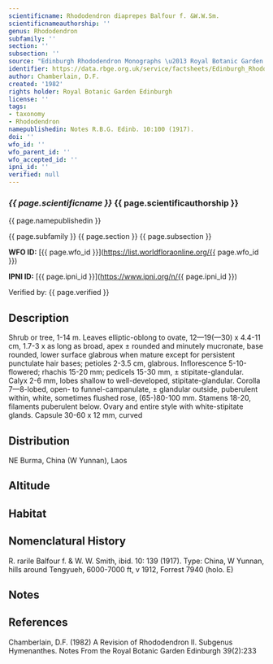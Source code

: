 ```yaml
---
scientificname: Rhododendron diaprepes Balfour f. &W.W.Sm.
scientificnameauthorship: ''
genus: Rhododendron
subfamily: ''
section: ''
subsection: ''
source: "Edinburgh Rhododendron Monographs \u2013 Royal Botanic Garden Edinburgh"
identifier: https://data.rbge.org.uk/service/factsheets/Edinburgh_Rhododendron_Monographs.xhtml
author: Chamberlain, D.F.
created: '1982'
rights holder: Royal Botanic Garden Edinburgh
license: ''
tags:
- taxonomy
- Rhododendron
namepublishedin: Notes R.B.G. Edinb. 10:100 (1917).
doi: ''
wfo_id: ''
wfo_parent_id: ''
wfo_accepted_id: ''
ipni_id: ''
verified: null
---
```

### _{{ page.scientificname }}_ {{ page.scientificauthorship }}
 {{ page.namepublishedin }}

{{ page.subfamily }} {{ page.section }} {{ page.subsection }}

**WFO ID:** [{{ page.wfo_id }}](https://list.worldfloraonline.org/{{ page.wfo_id }})

**IPNI ID:** [{{ page.ipni_id }}](https://www.ipni.org/n/{{ page.ipni_id }})

Verified by: {{ page.verified }}



## Description
Shrub or tree, 1-14 m. Leaves elliptic-oblong to ovate, 12—19(—30) x 4.4-11 cm, 1.7-3 x as long as broad, apex ± rounded and minutely mucronate, base rounded, lower surface glabrous when mature except for persistent punctulate hair bases; petioles 2-3.5 cm, glabrous. Inflorescence 5-10-flowered; rhachis 15-20 mm; pedicels 15-30 mm, ± stipitate-glandular. Calyx 2-6 mm, lobes shallow to well-developed, stipitate-glandular. Corolla 7—8-lobed, open- to funnel-campanulate, ± glandular outside, puberulent within, white, sometimes flushed rose, (65-)80-100 mm. Stamens 18-20, filaments puberulent below. Ovary and entire style with white-stipitate glands. Capsule 30-60 x 12 mm, curved

## Distribution
NE Burma, China (W Yunnan), Laos

## Altitude


## Habitat


## Nomenclatural History
R. rarile Balfour f. & W. W. Smith, ibid. 10: 139 (1917). Type: China, W Yunnan, hills around Tengyueh, 6000-7000 ft, v 1912, Forrest 7940 (holo. E)
                       
## Notes


## References

Chamberlain, D.F. (1982) A Revision of Rhododendron II. Subgenus Hymenanthes. Notes From the Royal Botanic Garden Edinburgh 39(2):233

